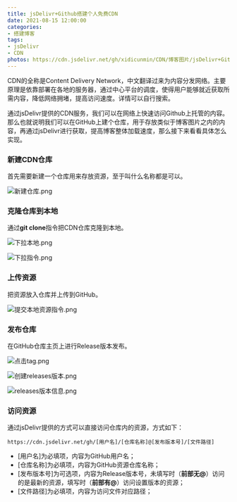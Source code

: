 ```yaml
---
title: jsDelivr+Github搭建个人免费CDN
date: 2021-08-15 12:00:00
categories:
- 搭建博客
tags:
- jsDelivr
- CDN
photos: https://cdn.jsdelivr.net/gh/xidicunmin/CDN/博客图片/jsDelivr+Github免费创建图片资源库/title.png
---
```

CDN的全称是Content Delivery Network，中文翻译过来为内容分发网络。主要原理是依靠部署在各地的服务器，通过中心平台的调度，使得用户能够就近获取所需内容，降低网络拥堵，提高访问速度。详情可以自行搜索。

通过jsDelivr提供的CDN服务，我们可以在网络上快速访问Github上托管的内容。那么也就说明我们可以在GitHub上建个仓库，用于存放类似于博客图片之内的内容，再通过jsDelivr进行获取，提高博客整体加载速度，那么接下来看看具体怎么实现。

<!--more-->

### 新建CDN仓库

首先需要新建一个仓库用来存放资源，至于叫什么名称都是可以。

![新建仓库.png](https://cdn.jsdelivr.net/gh/xidicunmin/CDN/博客图片/jsDelivr+Github免费创建图片资源库/新建仓库.png)

### 克隆仓库到本地

通过**git clone**指令把CDN仓库克隆到本地。

![下拉本地.png](https://cdn.jsdelivr.net/gh/xidicunmin/CDN/博客图片/jsDelivr+Github免费创建图片资源库/下拉本地.png)

![下拉指令.png](https://cdn.jsdelivr.net/gh/xidicunmin/CDN/博客图片/jsDelivr+Github免费创建图片资源库/下拉指令.png)

### 上传资源

把资源放入仓库并上传到GitHub。

![提交本地资源指令.png](https://cdn.jsdelivr.net/gh/xidicunmin/CDN/博客图片/jsDelivr+Github免费创建图片资源库/提交本地资源指令.png)

### 发布仓库

在GitHub仓库主页上进行Release版本发布。

![点击tag.png](https://cdn.jsdelivr.net/gh/xidicunmin/CDN/博客图片/jsDelivr+Github免费创建图片资源库/点击tag.png)

![创建releases版本.png](https://cdn.jsdelivr.net/gh/xidicunmin/CDN/博客图片/jsDelivr+Github免费创建图片资源库/创建releases版本.png)

![releases版本信息.png](https://cdn.jsdelivr.net/gh/xidicunmin/CDN/博客图片/jsDelivr+Github免费创建图片资源库/releases版本信息.png)

### 访问资源

通过jsDelivr提供的方式可以直接访问仓库内的资源，方式如下：

```
https://cdn.jsdelivr.net/gh/[用户名]/[仓库名称]@[发布版本号]/[文件路径]
```

- [用户名]为必填项，内容为GitHub用户名；
- [仓库名称]为必填项，内容为GitHub资源仓库名称；
- [发布版本号]为可选项，内容为Release版本号，未填写时（**前部无@**）访问的是最新的资源，填写时（**前部有@**）访问设置版本的资源；
- [文件路径]为必填项，内容为访问文件对应路径；
